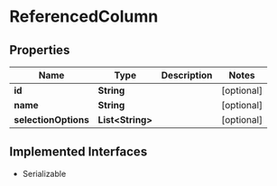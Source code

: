 

# ReferencedColumn


## Properties

Name | Type | Description | Notes
------------ | ------------- | ------------- | -------------
**id** | **String** |  |  [optional]
**name** | **String** |  |  [optional]
**selectionOptions** | **List&lt;String&gt;** |  |  [optional]


## Implemented Interfaces

* Serializable


